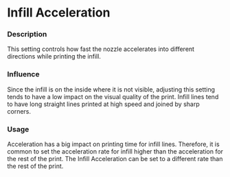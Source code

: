 Infill Acceleration
====
### **Description**
This setting controls how fast the nozzle accelerates into different directions while printing the infill. 

### **Influence**
Since the infill is on the inside where it is not visible, adjusting this setting tends to have a low impact on the visual quality of the print. Infill lines tend to have long straight lines printed at high speed and joined by sharp corners. 

### **Usage**
Acceleration has a big impact on printing time for infill lines. Therefore, it is common to set the acceleration rate for infill higher than the acceleration for the rest of the print.
The Infill Acceleration can be set to a different rate than the rest of the print.